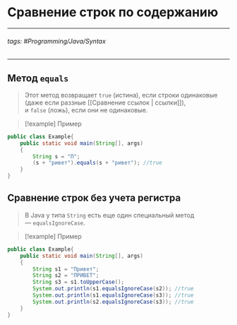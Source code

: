 # Сравнение строк по содержанию
***
###### tags: #Programming/Java/Syntax 
***
## Метод `equals`
>Этот метод возвращает `true` (истина), если строки одинаковые (даже если раззные [[Сравнение ссылок | ссылки]]),  и `false` (ложь), если они не одинаковые.

>[!example] Пример
```java
public class Example{
	public static void main(String[], args)
	{
		String s = "П"; 
		(s + "ривет").equals(s + "ривет"); //true
	}
}
```
## Сравнение строк без учета регистра
> В Java у типа `String` есть еще один специальный метод — `equalsIgnoreCase`.

>[!example] Пример
```java
public class Example{
	public static void main(String[], args)
	{
		String s1 = "Привет"; 
		String s2 = "ПРИВЕТ"; 
		String s3 = s1.toUpperCase();
		System.out.println(s1.equalsIgnoreCase(s2)); //true
		System.out.println(s1.equalsIgnoreCase(s3)); //true
		System.out.println(s2.equalsIgnoreCase(s3)); //true
	}
}
```
